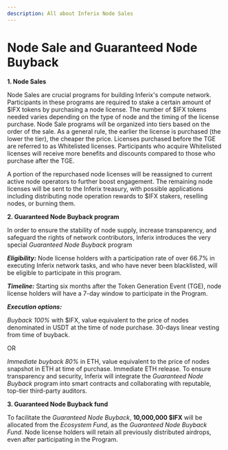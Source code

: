 ```yaml
---
description: All about Inferix Node Sales
---
```


# Node Sale and Guaranteed Node Buyback

**1. Node Sales**

Node Sales are crucial programs for building Inferix's compute network. Participants in these programs are required to stake a certain amount of $IFX tokens by purchasing a node license. The number of $IFX tokens needed varies depending on the type of node and the timing of the license purchase. Node Sale programs will be organized into tiers based on the order of the sale. As a general rule, the earlier the license is purchased (the lower the tier), the cheaper the price. Licenses purchased before the TGE are referred to as Whitelisted licenses. Participants who acquire Whitelisted licenses will receive more benefits and discounts compared to those who purchase after the TGE.

A portion of the repurchased node licenses will be reassigned to current active node operators to further boost engagement. The remaining node licenses will be sent to the Inferix treasury, with possible applications including distributing node operation rewards to $IFX stakers, reselling nodes, or burning them.

**2. Guaranteed Node Buyback program**

In order to ensure the stability of node supply, increase transparency, and safeguard the rights of network contributors, Inferix introduces the very special _Guaranteed Node Buyback_ program

_**Eligibility:**_ Node license holders with a participation rate of over 66.7% in executing Inferix network tasks, and who have never been blacklisted, will be eligible to participate in this program.

_**Timeline:**_ Starting six months after the Token Generation Event (TGE), node license holders will have a 7-day window to participate in the Program.

_**Execution options:**_

_Buyback 100%_ with $IFX, value equivalent to the price of nodes denominated in USDT at the time of node purchase. 30-days linear vesting from time of buyback.

OR

_Immediate buyback 80%_ in ETH, value equivalent to the price of nodes snapshot in ETH at time of purchase. Immediate ETH release. To ensure transparency and security, Inferix will integrate the _Guaranteed Node Buyback_ program into smart contracts and collaborating with reputable, top-tier third-party auditors.

**3. Guaranteed Node Buyback fund**

To facilitate the _Guaranteed Node Buyback_, **10,000,000 $IFX** will be allocated from the _Ecosystem Fund_, as the _Guaranteed Node Buyback Fund_. Node license holders will retain all previously distributed airdrops, even after participating in the Program.

